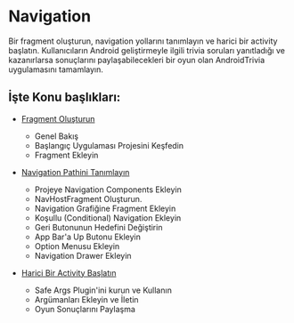 # Navigation
Bir fragment oluşturun, navigation yollarını tanımlayın ve harici bir activity başlatın. Kullanıcıların Android geliştirmeyle ilgili trivia soruları yanıtladığı ve kazanırlarsa sonuçlarını paylaşabilecekleri bir oyun olan AndroidTrivia uygulamasını tamamlayın.

## İşte Konu başlıkları:

 - [Fragment Oluşturun](https://github.com/serkanalc/Android-Kotlin-Fundamentals/tree/main/Part%2004%20-%20Navigation/Dok%C3%BCman%201%20-%20Fragment%20Olu%C5%9Fturun)
  
   - Genel Bakış 
   - Başlangıç Uygulaması Projesini Keşfedin
   - Fragment Ekleyin

 - [Navigation Pathini Tanımlayın](https://github.com/serkanalc/Android-Kotlin-Fundamentals/tree/main/Part%2004%20-%20Navigation/Dok%C3%BCman%202%20-%20Navigation%20paths'i%20tan%C4%B1mlay%C4%B1n)
    
   - Projeye Navigation Components Ekleyin
   - NavHostFragment Oluşturun.
   - Navigation Grafiğine Fragment Ekleyin
   - Koşullu (Conditional) Navigation Ekleyin
   - Geri Butonunun Hedefini Değiştirin
   - App Bar'a Up Butonu Ekleyin
   - Option Menusu Ekleyin
   - Navigation Drawer Ekleyin
  
 - [Harici Bir Activity Başlatın](https://github.com/serkanalc/Android-Kotlin-Fundamentals/tree/main/Part%2004%20-%20Navigation/Dok%C3%BCman%203%20-%20Harici%20Bir%20Activity%20Ba%C5%9Flat%C4%B1n)

   - Safe Args Plugin'ini kurun ve Kullanın
   - Argümanları Ekleyin ve İletin
   - Oyun Sonuçlarını Paylaşma
